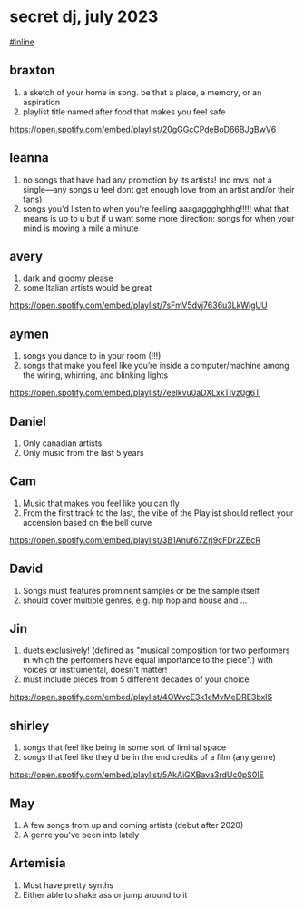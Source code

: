 # secret dj, july 2023

[#inline](./inline-playlist.md)

## braxton

1. a sketch of your home in song. be that a place, a memory, or an aspiration
2. playlist title named after food that makes you feel safe

https://open.spotify.com/embed/playlist/20gGGcCPdeBoD66BJgBwV6

## leanna

1. no songs that have had any promotion by its artists! (no mvs, not a single—any songs u feel dont get enough love from an artist and/or their fans)
2. songs you'd listen to when you're feeling aaagaggghghhg!!!!! what that means is up to u but if u want some more direction: songs for when your mind is moving a mile a minute

## avery

1. dark and gloomy please
2. some Italian artists would be great

https://open.spotify.com/embed/playlist/7sFmV5dvj7636u3LkWlgUU

## aymen

1. songs you dance to in your room (!!!)
2. songs that make you feel like you’re inside a computer/machine among the wiring, whirring, and blinking lights

https://open.spotify.com/embed/playlist/7eelkvu0aDXLxkTlvz0g6T

## Daniel

1. Only canadian artists
2. Only music from the last 5 years

## Cam

1. Music that makes you feel like you can fly
2. From the first track to the last, the vibe of the Playlist should reflect your accension based on the bell curve

https://open.spotify.com/embed/playlist/3B1Anuf67Zrj9cFDr2ZBcR

## David

1. Songs must features prominent samples or be the sample itself
2. should cover multiple genres, e.g. hip hop and house and ...

## Jin

1. duets exclusively! (defined as "musical composition for two performers in which the performers have equal importance to the piece".) with voices or instrumental, doesn't matter!
2. must include pieces from 5 different decades of your choice

https://open.spotify.com/embed/playlist/4OWvcE3k1eMvMeDRE3bxlS

## shirley

1. songs that feel like being in some sort of liminal space
2. songs that feel like they'd be in the end credits of a film (any genre)

https://open.spotify.com/embed/playlist/5AkAiGXBava3rdUc0pS0lE

## May

1. A few songs from up and coming artists (debut after 2020)
2. A genre you've been into lately

## Artemisia

1. Must have pretty synths
2. Either able to shake ass or jump around to it
